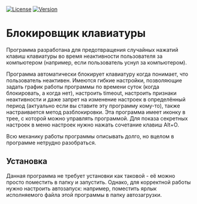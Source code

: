 [![License](https://img.shields.io/badge/LICENSE-LGPL--2.1-green?style=flat-square)](/LICENSE)  [![Version](https://img.shields.io/badge/VERSION-RELEASE%20--%201.3-green?style=flat-square)](https://github.com/averov90/Keyboard-Locker/releases)
# Блокировщик клавиатуры
Программа разработана для предотвращения случайных нажатий клавиш клавиатуры во время неактивности пользователя за компьютером (например, если пользователь уснул за компьютером).

Программа автоматически блокирует клавиатуру когда понимает, что пользователь неактивен. Имеются гибкие настройки, позволяющие задать график работы программы по времени суток (когда блокировать, а когда нет), настроить timeout, настроить признаки неактивности и даже запрет на изменение настроек в определённый период (актуально если вы ставите эту программу кому-то), также настраивается метод разблокировки.
Эта программа имеет иконку в трее, с которой можно управлять программой. Для показа секретных настроек в меню настроек нужно нажать сочетание клавиш Alt+O.

Всю механику работы программы описывать долго, но вцелом в программе нетрудно разобраться.

## Установка
Данная программа не требует установки как таковой - её можно просто поместить в папку и запустить. Однако, для корректной работы нужно настроить автозапуск: например, поместить ярлык исполняемого файла этой программы в папку автозагрузки.
